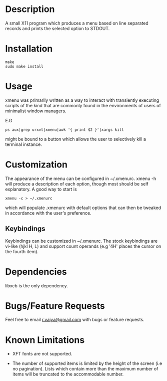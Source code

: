 # Description

A small X11 program which produces a menu based on line separated
records and prints the selected option to STDOUT.

# Installation

```
make
sudo make install
```
  
# Usage

xmenu was primarily written as a way to interact with transiently
executing scripts of the kind that are commonly found in the
environments of users of minimalist window managers.

E.G

```
ps aux|grep urxvt|xmenu|awk '{ print $2 }'|xargs kill
```

might be bound to a button which allows the user to selectively
kill a terminal instance.

# Customization

The appearance of the menu can be configured in ~/.xmenurc.  xmenu -h
will produce a description of each option, though most should be
self explanatory. A good way to start is

```
xmenu -c > ~/.xmenurc
```

which will populate .xmenurc with default options that can then be
tweaked in accordance with the user's preference.

## Keybindings

 Keybindings can be customized in ~/.xmenurc. The stock keybindings
 are vi-like (hjkl H, L) and support count operands (e.g '4H' places
 the cursor on the fourth item).
 
# Dependencies

libxcb is the only dependency.

# Bugs/Feature Requests

Feel free to email r.vaiya@gmail.com with
bugs or feature requests.

# Known Limitations

 - XFT fonts are not supported.
 
 - The number of supported items is limited by the height of the
   screen (i.e no pagination).  Lists which contain more than the
   maximum number of items will be truncated to the accommodable
   number.